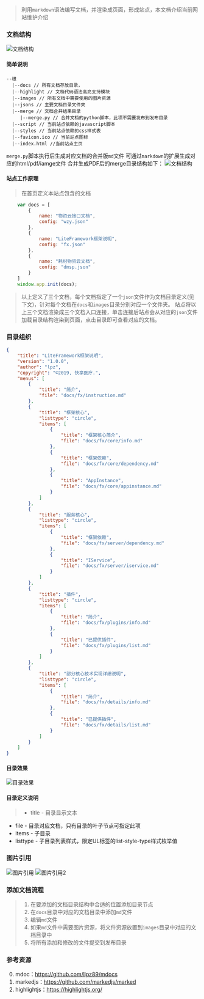 > 利用`markdown`语法编写文档，并渲染成页面，形成站点，本文档介绍当前网站维护介绍

### 文档结构
![文档结构](/images/oths/struct.png)
#### 简单说明
```
--根
  |--docs // 所有文档存放目录，
  |--highlight // 文档代码语法高亮支持模块
  |--images // 所有文档中需要使用的图片资源
  |--jsons // 主要文档目录文件夹
  |--merge // 文档合并结果目录
     |--merge.py // 合并文档的python脚本，此项不需要发布到发布目录
  |--script // 当前站点依赖的javascript脚本
  |--styles // 当前站点依赖的css样式表
  |--favicon.ico // 当前站点图标
  |--index.html //当前站点主页
```
`merge.py`脚本执行后生成对应文档的合并版`md`文件
可通过`markdown`的扩展生成对应的html/pdf/iamge文件
合并生成PDF后的merge目录结构如下：
![文档结构](/images/oths/struct2.png)
#### 站点工作原理
>在首页定义本站点包含的文档
``` js
    var docs = [
        {
            name: "物资云接口文档",
            config: "wzy.json"
        },
        {
            name: "LiteFramework框架说明",
            config: "fx.json"
        },
        {
            name: "耗材物资云文档",
            config: "dmsp.json"
        }
    ]
    window.app.init(docs);
```
>以上定义了三个文档，每个文档指定了一个`json`文件作为文档目录定义(见下文)，针对每个文档在`docs`和`images`目录分别对应一个文件夹。
>站点将以上三个文档渲染成三个文档入口连接，单击连接后站点会从对应的`json`文件加载目录结构渲染到页面，点击目录即可查看对应的文档。

### 目录组织
```json
{
    "title": "LiteFramework框架说明",
    "version": "1.0.0",
    "author": "lpz",
    "copyright": "©2019, 快享医疗.",
    "menus": [
        {
            "title": "简介",
            "file": "docs/fx/instruction.md"
        },
        {
            "title": "框架核心",
            "listtype": "circle",
            "items": [
                {
                    "title": "框架核心简介",
                    "file": "docs/fx/core/info.md"
                },
                {
                    "title": "框架依赖",
                    "file": "docs/fx/core/dependency.md"
                },
                {
                    "title": "AppInstance",
                    "file": "docs/fx/core/appinstance.md"
                }
            ]
        },
        {
            "title": "服务核心",
            "listtype": "circle",
            "items": [
                {
                    "title": "框架依赖",
                    "file": "docs/fx/server/dependency.md"
                },
                {
                    "title": "IService",
                    "file": "docs/fx/server/iservice.md"
                }
            ]
        },
        {
            "title": "插件",
            "listtype": "circle",
            "items": [
                {
                    "title": "简介",
                    "file": "docs/fx/plugins/info.md"
                },
                {
                    "title": "已提供插件",
                    "file": "docs/fx/plugins/list.md"
                }
            ]
        },
        {
            "title": "部分核心技术实现详细说明",
            "listtype": "circle",
            "items": [
                {
                    "title": "简介",
                    "file": "docs/fx/details/info.md"
                },
                {
                    "title": "已提供插件",
                    "file": "docs/fx/details/list.md"
                }
            ]
        }
    ]
}
```
#### 目录效果
![目录效果](/images/oths/menus.png)

#### 目录定义说明
>- title - 目录显示文本
- file - 目录对应文档，只有目录的叶子节点可指定此项
- items - 子目录 
- listtype - 子目录列表样式，限定UL标签的list-style-type样式枚举值
### 图片引用
![图片引用](/images/oths/img1.png)
![图片引用2](/images/oths/img2.png)

### 添加文档流程
>1. 在要添加的文档目录结构中合适的位置添加目录节点
>2. 在`docs`目录中对应的文档目录中添加`md`文件
>3. 编辑`md`文件
>4. 如果`md`文件中需要图片资源，将文件资源放置到`images`目录中对应的文档目录中
>5. 将所有添加和修改的文件提交到发布目录


### 参考资源
0. mdoc：https://github.com/lipz89/mdocs
1. markedjs：https://github.com/markedjs/marked
2. highlightjs：https://highlightjs.org/
